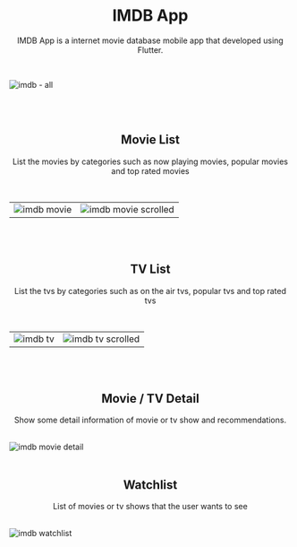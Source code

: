 <h1 align="center">IMDB App</h1>
<p align="center">IMDB App is a internet movie database mobile app that developed using Flutter.</p>
<br />

![imdb - all](https://github.com/mochfarizalhazmi/imdb/assets/121069598/fffd4eea-4ae2-41e8-91b0-de4df585b72e)

<br />
<br />
<h2 align="center">Movie List</h2>
<p align="center">List the movies by categories such as now playing movies, popular movies and top rated movies</p>
<br />
<table border="0" style="border-collapse: collapse;">
 <tr>
    <td style="border: none;"><img src="https://github.com/mochfarizalhazmi/imdb/assets/121069598/b90ab283-fe1d-46e6-8696-ef5aab5c8f9a" alt="imdb movie" /></td>
    <td style="border: none;"><img src="https://github.com/mochfarizalhazmi/imdb/assets/121069598/91d185b8-5a22-437c-934d-9ade820fc7b3" alt="imdb movie scrolled" /></td>
 </tr>
</table>

<br />
<br />
<h2 align="center">TV List</h2>
<p align="center">List the tvs by categories such as on the air tvs, popular tvs and top rated tvs</p>
<br />
<table border="0" style="border-collapse: collapse;">
 <tr>
    <td style="border: none;"><img src="https://github.com/mochfarizalhazmi/imdb/assets/121069598/e9dafd0d-affa-4fe3-9d08-30a5ca6f56cc" alt="imdb tv" /></td>
    <td style="border: none;"><img src="https://github.com/mochfarizalhazmi/imdb/assets/121069598/2c5ca7e9-da5f-4b68-a913-7a2afea0fc4b" alt="imdb tv scrolled" /></td>
 </tr>
</table>

<br />
<br />
<h2 align="center">Movie / TV Detail</h2>
<p align="center">Show some detail information of movie or tv show and recommendations.</p>
<br />
<img src="https://github.com/mochfarizalhazmi/imdb/assets/121069598/4592ab1b-9f54-412f-b4c4-27b61ad9dcd2" alt="imdb movie detail" />

<br />
<br />
<h2 align="center">Watchlist</h2>
<p align="center">List of movies or tv shows that the user wants to see</p>
<br />
<img src="https://github.com/mochfarizalhazmi/imdb/assets/121069598/ce05e810-fa88-446c-99a6-310266c50223" alt="imdb watchlist" />
